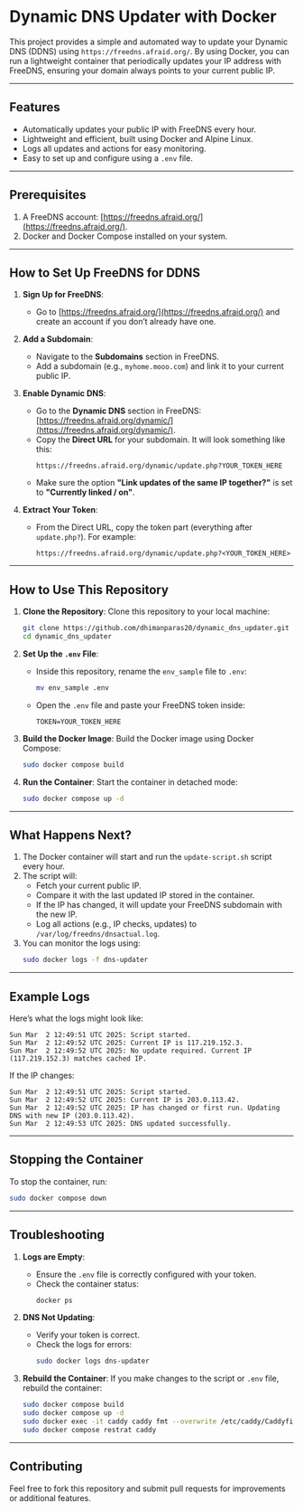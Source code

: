 # Dynamic DNS Updater with Docker

This project provides a simple and automated way to update your Dynamic DNS (DDNS) using `https://freedns.afraid.org/`. By using Docker, you can run a lightweight container that periodically updates your IP address with FreeDNS, ensuring your domain always points to your current public IP.

---

## Features
- Automatically updates your public IP with FreeDNS every hour.
- Lightweight and efficient, built using Docker and Alpine Linux.
- Logs all updates and actions for easy monitoring.
- Easy to set up and configure using a `.env` file.

---

## Prerequisites
1. A FreeDNS account: [https://freedns.afraid.org/](https://freedns.afraid.org/).
2. Docker and Docker Compose installed on your system.

---

## How to Set Up FreeDNS for DDNS

1. **Sign Up for FreeDNS**:
   - Go to [https://freedns.afraid.org/](https://freedns.afraid.org/) and create an account if you don’t already have one.

2. **Add a Subdomain**:
   - Navigate to the **Subdomains** section in FreeDNS.
   - Add a subdomain (e.g., `myhome.mooo.com`) and link it to your current public IP.

3. **Enable Dynamic DNS**:
   - Go to the **Dynamic DNS** section in FreeDNS: [https://freedns.afraid.org/dynamic/](https://freedns.afraid.org/dynamic/).
   - Copy the **Direct URL** for your subdomain. It will look something like this:
     ```
     https://freedns.afraid.org/dynamic/update.php?YOUR_TOKEN_HERE
     ```
   - Make sure the option **"Link updates of the same IP together?"** is set to **"Currently linked / on"**.

4. **Extract Your Token**:
   - From the Direct URL, copy the token part (everything after `update.php?`). For example:
     ```
     https://freedns.afraid.org/dynamic/update.php?<YOUR_TOKEN_HERE>
     ```

---

## How to Use This Repository

1. **Clone the Repository**:
   Clone this repository to your local machine:
   ```bash
   git clone https://github.com/dhimanparas20/dynamic_dns_updater.git
   cd dynamic_dns_updater
   ```

2. **Set Up the `.env` File**:
   - Inside this repository, rename the `env_sample` file to `.env`:
     ```bash
     mv env_sample .env
     ```
   - Open the `.env` file and paste your FreeDNS token inside:
     ```env
     TOKEN=YOUR_TOKEN_HERE
     ```

3. **Build the Docker Image**:
   Build the Docker image using Docker Compose:
   ```bash
   sudo docker compose build
   ```

4. **Run the Container**:
   Start the container in detached mode:
   ```bash
   sudo docker compose up -d
   ```

---

## What Happens Next?

1. The Docker container will start and run the `update-script.sh` script every hour.
2. The script will:
   - Fetch your current public IP.
   - Compare it with the last updated IP stored in the container.
   - If the IP has changed, it will update your FreeDNS subdomain with the new IP.
   - Log all actions (e.g., IP checks, updates) to `/var/log/freedns/dnsactual.log`.
3. You can monitor the logs using:
   ```bash
   sudo docker logs -f dns-updater
   ```

---

## Example Logs

Here’s what the logs might look like:

```
Sun Mar  2 12:49:51 UTC 2025: Script started.
Sun Mar  2 12:49:52 UTC 2025: Current IP is 117.219.152.3.
Sun Mar  2 12:49:52 UTC 2025: No update required. Current IP (117.219.152.3) matches cached IP.
```

If the IP changes:
```
Sun Mar  2 12:49:51 UTC 2025: Script started.
Sun Mar  2 12:49:52 UTC 2025: Current IP is 203.0.113.42.
Sun Mar  2 12:49:52 UTC 2025: IP has changed or first run. Updating DNS with new IP (203.0.113.42).
Sun Mar  2 12:49:53 UTC 2025: DNS updated successfully.
```

---

## Stopping the Container

To stop the container, run:
```bash
sudo docker compose down
```

---

## Troubleshooting

1. **Logs are Empty**:
   - Ensure the `.env` file is correctly configured with your token.
   - Check the container status:
     ```bash
     docker ps
     ```

2. **DNS Not Updating**:
   - Verify your token is correct.
   - Check the logs for errors:
     ```bash
     sudo docker logs dns-updater
     ```

3. **Rebuild the Container**:
   If you make changes to the script or `.env` file, rebuild the container:
   ```bash
   sudo docker compose build
   sudo docker compose up -d
   sudo docker exec -it caddy caddy fmt --overwrite /etc/caddy/Caddyfile
   sudo docker compose restrat caddy
   ```

---

## Contributing

Feel free to fork this repository and submit pull requests for improvements or additional features.
